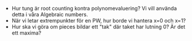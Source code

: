 - Hur tung är root counting kontra polynomevaluering? Vi vill använda detta i våra Algebraic numbers.
- När vi letar extrempunkter för en PW, hur borde vi hantera x=0 och x=1?
- Hur ska vi göra om pieces bildar ett "tak" där taket har lutning 0? Är det ett maxima?